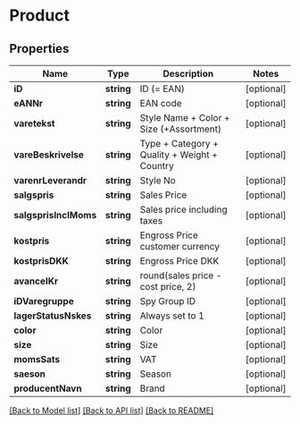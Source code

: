 # Product

## Properties
Name | Type | Description | Notes
------------ | ------------- | ------------- | -------------
**iD** | **string** | ID (&#x3D; EAN) | [optional] 
**eANNr** | **string** | EAN code | [optional] 
**varetekst** | **string** | Style Name  + Color + Size (+Assortment) | [optional] 
**vareBeskrivelse** | **string** | Type + Category + Quality + Weight + Country | [optional] 
**varenrLeverandr** | **string** | Style No | [optional] 
**salgspris** | **string** | Sales Price | [optional] 
**salgsprisInclMoms** | **string** | Sales price including taxes | [optional] 
**kostpris** | **string** | Engross Price customer currency | [optional] 
**kostprisDKK** | **string** | Engross Price DKK | [optional] 
**avanceIKr** | **string** | round(sales price - cost price, 2) | [optional] 
**iDVaregruppe** | **string** | Spy Group ID | [optional] 
**lagerStatusNskes** | **string** | Always set to 1 | [optional] 
**color** | **string** | Color | [optional] 
**size** | **string** | Size | [optional] 
**momsSats** | **string** | VAT | [optional] 
**saeson** | **string** | Season | [optional] 
**producentNavn** | **string** | Brand | [optional] 

[[Back to Model list]](../README.md#documentation-for-models) [[Back to API list]](../README.md#documentation-for-api-endpoints) [[Back to README]](../README.md)


